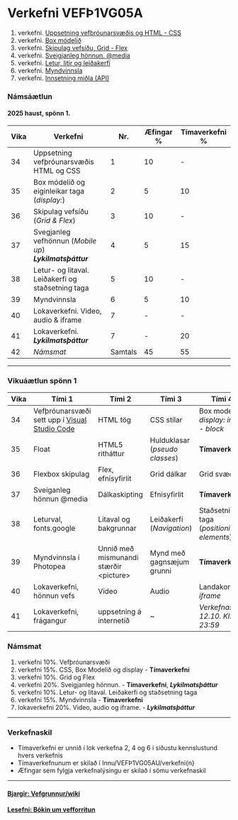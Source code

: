 # Verkefni VEFÞ1VG05A

1. verkefni. [Uppsetning vefþróunarsvæðis og HTML - CSS](Verkefni-1/)
1. verkefni. [Box módelið](Verkefni-2/) 
1. verkefni. [Skipulag vefsíðu, Grid - Flex](Verkefni-3/) 
1. verkefni. [Sveigjanleg hönnun. @media](Verkefni-4/) 
1. verkefni. [Letur, litir og leiðakerfi](Verkefni-5/README.md) 
1. verkefni. [Myndvinnsla](Verkefni-6/)
1. verkefni. [Innsetning miðla (API)](Verkefni-7/README.md) 

### Námsáætlun

#### 2025 haust, spönn 1. 

| Vika  | Verkefni  | Nr. | Æfingar % | Tímaverkefni % |
|---|---|---|---|---|
| 34 | Uppsetning vefþróunarsvæðis <br> HTML og CSS | 1  | 10 | - |
| 35 | Box módelið og eiginleikar taga (_display:_) | 2 | 5 | 10 |
| 36 | Skipulag vefsíðu (_Grid & Flex_) | 3  | 10 | - |
| 37 | Svegjanleg vefhönnun (_Mobile up_)<br> _**Lykilmatsþáttur**_ | 4  | 5 | 15 |
| 38 | Letur- og litaval.<br> Leiðakerfi og staðsetning taga | 5  | 10 | - | 
| 39 | Myndvinnsla | 6 | 5 | 10 |
| 40 | Lokaverkefni. Video, audio & iframe |  7 | - | - |
| 41 | Lokaverkefni. _**Lykilmatsþáttur**_ | 7 | - | 20 |
| 42 | _Námsmat_ | Samtals | 45 | 55 |

---

### Vikuáætlun spönn 1

| Vika | Tími 1  | Tími 2 | Tími 3 | Tími 4 | 
| --- | --- | --- | --- | --- | 
| 34 | Vefþróunarsvæði sett upp í [Visual Studio Code](https://code.visualstudio.com/) | HTML tög |  CSS stílar  | Box modelið, _display: inline - block_ | 
| 35 | Float | HTML5 ritháttur  | Hulduklasar (_pseudo classes_) | **Tímaverkefni** | 
| 36 | Flexbox skipulag | Flex,  efnisyfirlit | Grid dálkar | Grid svæði |   
| 37 | Sveiganleg hönnun  @media | Dálkaskipting | Efnisyfirlit | **Tímaverkefni** | 
| 38 | Leturval, fonts.google  | Litaval og bakgrunnar | Leiðakerfi (_Navigation_) | Staðsetning taga <br> (_positioning elements_) | 
| 39 | Myndvinnsla í Photopea | Unnið með mismunandi stærðir &lt;picture> | Mynd með gagnsæjum grunni  | **Tímaverkefni** |        
| 40 | Lokaverkefni, hönnun vefs | Video | Audio | Landakort í _iframe_ |
| 41 | Lokaverkefni, frágangur | uppsetning á internetið | ~ | _Verkefnaskil 12.10. Kl. 23:59_ |
 
### Námsmat

1. verkefni 10%.  Vefþróunarsvæði
1. verkefni 15%. CSS, Box Modelið og display - **Tímaverkefni**
1. verkefni 10%. Grid og Flex
1. verkefni 20%. Sveigjanleg hönnun. -  **Tímaverkefni**, _**Lykilmatsþáttur**_
1. verkefni 10%. Letur- og litaval. Leiðakerfi og staðsetning taga
1. verkefni 15%. Myndvinnsla  - **Tímaverkefni**
1. lokaverkefni 20%. Video, audio og iframe. -  _**Lykilmatsþáttur**_

---

### Verkefnaskil 

-  Tímaverkefni er unnið í lok verkefna 2, 4 og 6 í síðustu kennslustund hvers verkefnis
-  Tímaverkefnunum er skilað í Innu/VEFÞ1VG05AU/verkefni{n}
-  Æfingar sem fylgja verkefnalýsingu er skilað í sömu verkefnaskil 

---

#### [Bjargir: Vefgrunnur/wiki](https://github.com/vefgrunnur/25V_verkefni/wiki)

#### [Lesefni: Bókin um vef­forritun](https://bok.vefforritun.is/)
